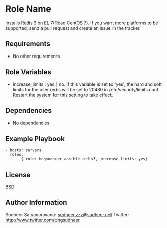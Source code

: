 Role Name
=========

Installs Redis 3 on EL 7(Read CentOS 7). If you want more platforms to be
supported, send a pull request and create an issue in the tracker.

Requirements
------------

* No other requirements


Role Variables
--------------

* increase_limits : yes | no. If this variable is set to 'yes', the hard and soft limits for the user redis will be set to 20480 in /etc/security/limits.conf. Restart the system for this setting to take effect.


Dependencies
------------

* No dependencies


Example Playbook
----------------

    - hosts: servers
      roles:
         - { role: bngsudheer.ansible-redis3, increase_limits: yes}

License
-------

BSD

Author Information
------------------
Sudheer Satyanarayana: sudheer.zzz@sudheer.net
Twitter: http://www.twitter.com/bngsudheer
